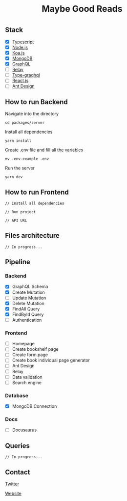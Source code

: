 <div id="top"></div>

<br />
<div align="center">
     <h1> Maybe Good Reads <h1>
          <!-- <img src=""></img> -->
  </p>
</div>

## Stack
  - [x] [Typescript](https://www.typescriptlang.org/)
  - [x] [Node.js](https://nodejs.org/en/)
  - [x] [Koa.js](https://koajs.com/)
  - [x] [MongoDB](https://www.mongodb.com/)
  - [x] [GraphQL](https://nodejs.org/en/)
  - [ ] [Relay](https://relay.dev/)
  - [ ] [Type-graqhql](https://typegraphql.com/)
  - [ ] [React.js](https://reactjs.org)
  - [ ] [Ant Design](https://ant.design/)

## How to run Backend
Navigate into the directory

    cd packages/server

Install all dependencies

    yarn install
    
Create .env file and fill all the variables

    mv .env-example .env

Run the server

    yarn dev
    

## How to run Frontend
    // Install all dependencies
    
    // Run project
    
    // API URL
    
## Files architecture
    // In progress...

## Pipeline
### Backend
  - [x] GraphQL Schema
  - [x] Create Mutation
  - [ ] Update Mutation
  - [x] Delete Mutation
  - [x] FindAll Query
  - [x] FindById Query
  - [ ] Authentication
### Frontend
  - [ ] Homepage
  - [ ] Create bookshelf page
  - [ ] Create form page
  - [ ] Create book individual page generator
  - [ ] Ant Design
  - [ ] Relay
  - [ ] Data validation
  - [ ] Search engine
### Database
  - [x] MongoDB Connection
### Docs
  - [ ] Docusaurus
  
## Queries
    // In progress...

## Contact

[Twitter](https://twitter.com/otascar)

[Website](https://ocarmo.dev)


